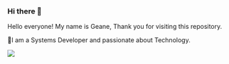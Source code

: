 ### Hi there 👋
 <p>Hello everyone! My name is Geane,  Thank you for visiting this repository.</p>
 <p> 🔭I am a Systems Developer and passionate about Technology.</p>

[<img src="https://img.shields.io/badge/linkedin-%230077B5.svg?&style=for-the-badge&logo=linkedin&logoColor=white" />](https://www.linkedin.com/in/geane-ferreira-pereira-nijige) 

